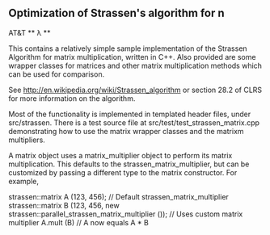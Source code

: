 ## Optimization of Strassen's algorithm for n

AT&T
** &#955; **

This contains a relatively simple sample implementation of the Strassen Algorithm for matrix multiplication, written in C++. Also provided are some wrapper classes for matrices and other matrix multiplication methods which can be used for comparison.

See http://en.wikipedia.org/wiki/Strassen_algorithm or section 28.2 of CLRS for more information on the algorithm.

Most of the functionality is implemented in templated header files, under src/strassen. There is a test source file at src/test/test_strassen_matrix.cpp demonstrating how to use the matrix wrapper classes and the matrixm multipliers.

A matrix<T> object uses a matrix_multiplier<T> object to perform its matrix multiplication. This defaults to the strassen_matrix_multiplier<T>, but can be customized by passing a different type to the matrix constructor. For example,

strassen::matrix<int> A (123, 456); // Default strassen_matrix_multiplier<int>
strassen::matrix<int> B (123, 456, new strassen::parallel_strassen_matrix_multiplier<int> ()); // Uses custom matrix multiplier
A.mult (B) // A now equals A * B
